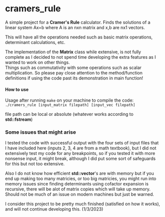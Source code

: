 # cramers_rule
A simple project for a **Cramer's Rule** calculator. Finds the solutions of a linear system Ax=b where A is an nxn matrix and x,b are nx1 vectors.

This will have all the operations needed such as basic matrix operations, determinant calculations, etc.  

The implementation of the **Matrix** class while extensive, is not fully complete as I decided to not spend time developing the extra features as I wanted to work on other things.  
Things such as commutativity with some operations such as scalar multiplication. So please pay close attention to the method/function definitions if using the code past its demonstration in main function!  

#### How to use
Usage after running `make` on your machine to compile the code:
`./cramers_rule [input_matrix filepath] [input_vec filepath]`  
  
file path can be local or absolute (whatever works according to **std::fstream**)  
  
### Some issues that might arise  
I tested the code with successful output with the four sets of input files that I have included here (inputs 2, 3, 4 are from a math textbook), but I did not extensively test my code for any breakpoints, so if you tested it with more nonsense input, it might break, although I did put some sort of safeguards for this but not too extensive.  
  
Also I do not know how efficient **std::vector**'s are with memory but if you end up making too many matricies, or too big matricies, you might run into memory issues since finding determinants using cofactor expansion is recursive, there will be alot of matrix copies which will take up memory.  
Should not be much of an issue on modern machines but just be warned.  

I consider this project to be pretty much finished (satisfied on how it works), and will not continue developing this. (1/3/2023)
